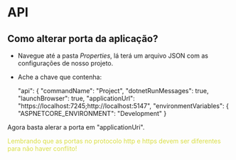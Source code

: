 ﻿# API 

## Como alterar porta da aplicação?

* Navegue até a pasta <i>Properties</i>, lá terá um arquivo JSON com as configurações de nosso projeto.
* Ache a chave que contenha:

    
    "api": {
        "commandName": "Project",
        "dotnetRunMessages": true,
        "launchBrowser": true,
        "applicationUrl": "https://localhost:7245;http://localhost:5147",
        "environmentVariables": {
        "ASPNETCORE_ENVIRONMENT": "Development"
    }

Agora basta alerar a porta em "applicationUri".

<span style="color: #d9de43">Lembrando que as portas no protocolo http e https devem ser diferentes para não haver conflito!</span>

